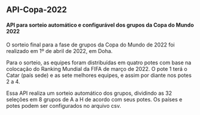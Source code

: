 ## API-Copa-2022
#### API para sorteio automático e configurável dos grupos da Copa do Mundo 2022

O sorteio final para a fase de grupos da Copa do Mundo de 2022 foi realizado em 1º de abril de 2022, em Doha.

Para o sorteio, as equipes foram distribuídas em quatro potes com base na colocação do Ranking Mundial da FIFA de março de 2022. O pote 1 terá o Catar (país sede) e as sete melhores equipes, e assim por diante nos potes 2 a 4.

Essa API realiza um sorteio automático dos grupos, dividindo as 32 seleções em 8 grupos de A a H de acordo com seus potes. Os países e potes podem ser configurados no arquivo csv.
